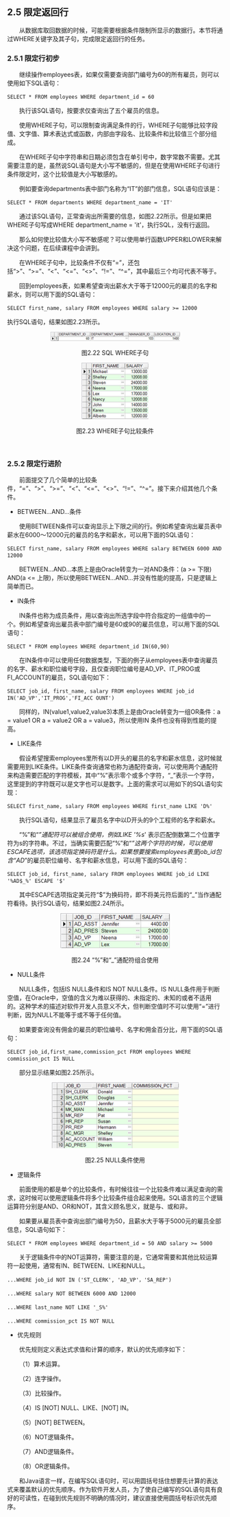 ## 2.5  限定返回行

&emsp;&emsp;从数据库取回数据的时候，可能需要根据条件限制所显示的数据行。本节将通过WHERE关键字及其子句，完成限定返回行的任务。

### 2.5.1  限定行初步  

&emsp;&emsp;继续操作employees表，如果仅需要查询部门编号为60的所有雇员，则可以使用如下SQL语句：


```
SELECT * FROM employees WHERE department_id = 60
```


&emsp;&emsp;执行该SQL语句，按要求仅查询出了五个雇员的信息。

&emsp;&emsp;使用WHERE子句，可以限制查询满足条件的行，WHERE子句能够比较字段值、文字值、算术表达式或函数，内部由字段名、比较条件和比较值三个部分组成。

&emsp;&emsp;在WHERE子句中字符串和日期必须包含在单引号中，数字常数不需要。尤其需要注意的是，虽然说SQL语句是大小写不敏感的，但是在使用WHERE子句进行条件限定时，这个比较值是大小写敏感的。

&emsp;&emsp;例如要查询departments表中部门名称为“IT”的部门信息，SQL语句应该是：


```
SELECT * FROM departments WHERE department_name = 'IT'
```


&emsp;&emsp;通过该SQL语句，正常查询出所需要的信息，如图2.22所示。但是如果把WHERE子句写成WHERE department_name = 'it'，执行SQL，没有行返回。

&emsp;&emsp;那么如何使比较值大小写不敏感呢？可以使用单行函数UPPER和LOWER来解决这个问题，在后续课程中会讲到。

&emsp;&emsp;在WHERE子句中，比较条件不仅有“=”，还包括“>”、“>=”、“<”、“<=”、“<>”、“!=”、“^=”，其中最后三个均可代表不等于。 

&emsp;&emsp;回到employees表，如果希望查询出薪水大于等于12000元的雇员的名字和薪水，则可以用下面的SQL语句：


```
SELECT first_name, salary FROM employees WHERE salary >= 12000
```


执行SQL语句，结果如图2.23所示。




<p align="center"><img src="../../img/d2z/tu2.22.png" /></p>  
<p align="center">图2.22  SQL WHERE子句 </p>  


<p align="center"><img src="../../img/d2z/tu2.23.png" /></p>  
<p align="center">图2.23  WHERE子句比较条件</p>  

​                                      

### 2.5.2  限定行进阶  

&emsp;&emsp;前面提交了几个简单的比较条件，“=”、“>”、“>=”、“<”、“<=”、“<>”、“!=”、“^=”。接下来介绍其他几个条件。

- BETWEEN…AND…条件

&emsp;&emsp;使用BETWEEN条件可以查询显示上下限之间的行。例如希望查询出雇员表中薪水在6000～12000元的雇员的名字和薪水，可以用下面的SQL语句：


```
SELECT first_name, salary FROM employees WHERE salary BETWEEN 6000 AND 12000
```


&emsp;&emsp;BETWEEN…AND…本质上是由Oracle转变为一对AND条件：(a >= 下限) AND(a <= 上限)，所以使用BETWEEN…AND…并没有性能的提高，只是逻辑上简单而已。

- IN条件

&emsp;&emsp;IN条件也称为成员条件，用以查询出所选字段中符合指定的一组值中的一个。例如希望查询出雇员表中部门编号是60或90的雇员信息，可以用下面的SQL语句：


```
SELECT * FROM employees WHERE department_id IN(60,90)
```


&emsp;&emsp;在IN条件中可以使用任何数据类型，下面的例子从employees表中查询雇员的名字、薪水和职位编号字段，且仅查询职位编号是AD_VP、IT_PROG或FI_ACCOUNT的雇员，SQL语句如下：


```
SELECT job_id, first_name, salary FROM employees WHERE job_id IN('AD_VP','IT_PROG','FI_ACC OUNT')
```


&emsp;&emsp;同样的，IN(value1,value2,value3)本质上是由Oracle转变为一组OR条件：a = value1 OR a = value2 OR a = value3，所以使用IN 条件也没有得到性能的提高。

- LIKE条件

&emsp;&emsp;假设希望搜索employees里所有以D开头的雇员的名字和薪水信息，这时候就需要用到LIKE条件。LIKE条件查询通常也称为通配符查询，可以使用两个通配符来构造需要匹配的字符模板，其中“%”表示零个或多个字符，“_”表示一个字符，这里提到的字符既可以是文字也可以是数字。上面的需求可以用如下的SQL语句实现：


```
SELECT first_name, salary FROM employees WHERE first_name LIKE 'D%'
```


&emsp;&emsp;执行SQL语句，结果显示了雇员名字中以D开头的9个工程师的名字和薪水。

&emsp;&emsp;“%”和“_”通配符可以被组合使用，例如LIKE '%s_' 表示匹配倒数第二个位置字符为s的字符串。不过，当确实需要匹配“%”和“_”这两个字符的时候，可以使用ESCAPE选项，该选项指定换码符是什么。如果想要搜索employees表里job_id包含“AD_”的雇员职位编号、名字和薪水信息，可以用下面的SQL语句：


```
SELECT job_id, first_name, salary FROM employees WHERE job_id LIKE '%AD$_%' ESCAPE '$' 
```


&emsp;&emsp;其中ESCAPE选项指定美元符“$”为换码符，即不将美元符后面的“_”当作通配符看待。执行SQL语句，结果如图2.24所示。




<p align="center"><img src="../../img/d2z/tu2.24.png" /></p>  
<p align="center">图2.24 “%”和“_”通配符组合使用</p>  



- NULL条件

&emsp;&emsp;NULL条件，包括IS NULL条件和IS NOT NULL条件。IS NULL条件用于判断空值，在Oracle中，空值的含义为难以获得的、未指定的、未知的或者不适用的。这种学术的描述对软件开发人员意义不大，但判断空值时不可以使用“=”进行判断，因为NULL不能等于或不等于任何值。

&emsp;&emsp;如果要查询没有佣金的雇员的职位编号、名字和佣金百分比，用下面的SQL语句：


```
SELECT job_id,first_name,commission_pct FROM employees WHERE commission_pct IS NULL
```


&emsp;&emsp;部分显示结果如图2.25所示。




<p align="center"><img src="../../img/d2z/tu2.25.png" /></p>  
<p align="center">图2.25  NULL条件使用</p>  



- 逻辑条件

&emsp;&emsp;前面使用的都是单个的比较条件，有时候往往一个比较条件难以满足查询的需求，这时候可以使用逻辑条件将多个比较条件组合起来使用。SQL语言的三个逻辑运算符分别是AND、OR和NOT，其含义顾名思义，就是与、或和非。

&emsp;&emsp;如果要从雇员表中查询出部门编号为50，且薪水大于等于5000元的雇员全部信息，SQL语句如下：


```
SELECT * FROM employees WHERE department_id = 50 AND salary >= 5000
```


&emsp;&emsp;关于逻辑条件中的NOT运算符，需要注意的是，它通常需要和其他比较运算符一起使用，通常有IN、BETWEEN、LIKE和NULL。


```
...WHERE job_id NOT IN ('ST_CLERK', 'AD_VP'，'SA_REP') 

...WHERE salary NOT BETWEEN 6000 AND 12000 

...WHERE last_name NOT LIKE '_S%' 

...WHERE commission_pct IS NOT NULL
```


- 优先规则

&emsp;&emsp;优先规则定义表达式求值和计算的顺序，默认的优先顺序如下：

&emsp;&emsp;（1）算术运算。

&emsp;&emsp;（2）连字操作。

&emsp;&emsp;（3）比较操作。

&emsp;&emsp;（4）IS [NOT] NULL、LIKE、[NOT] IN。

&emsp;&emsp;（5）[NOT] BETWEEN。

&emsp;&emsp;（6）NOT逻辑条件。

&emsp;&emsp;（7）AND逻辑条件。

&emsp;&emsp;（8）OR逻辑条件。

&emsp;&emsp;和Java语言一样，在编写SQL语句时，可以用圆括号括住想要先计算的表达式来覆盖默认的优先顺序。作为软件开发人员，为了使自己编写的SQL语句具有良好的可读性，在碰到优先规则不明确的情况时，建议直接使用圆括号标识优先顺序。




